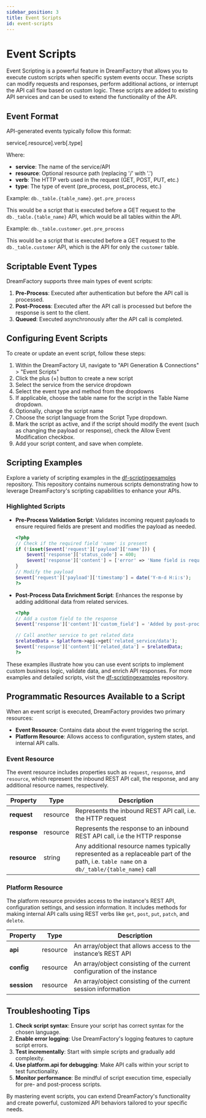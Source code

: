 ```yaml
---
sidebar_position: 3
title: Event Scripts
id: event-scripts
---
```


# Event Scripts

Event Scripting is a powerful feature in DreamFactory that allows you to execute custom scripts when specific system events occur. These scripts can modify requests and responses, perform additional actions, or interrupt the API call flow based on custom logic. These scripts are added to existing API services and can be used to extend the functionality of the API.

## Event Format

API-generated events typically follow this format:

service[.resource].verb[.type]

Where:
- **service**: The name of the service/API
- **resource**: Optional resource path (replacing '/' with '.')
- **verb**: The HTTP verb used in the request (GET, POST, PUT, etc.)
- **type**: The type of event (pre_process, post_process, etc.)

Example: `db._table.{table_name}.get.pre_process`

This would be a script that is executed before a GET request to the `db._table.{table_name}` API, which would be all tables within the API. 

Example: `db._table.customer.get.pre_process`

This would be a script that is executed before a GET request to the `db._table.customer` API, which is the API for only the `customer` table.

## Scriptable Event Types

DreamFactory supports three main types of event scripts:

1. **Pre-Process**: Executed after authentication but before the API call is processed.
2. **Post-Process**: Executed after the API call is processed but before the response is sent to the client.
3. **Queued**: Executed asynchronously after the API call is completed.

## Configuring Event Scripts

To create or update an event script, follow these steps:

1. Within the DreamFactory UI, navigate to "API Generation & Connections" > "Event Scripts"
2. Click the plus (+) button to create a new script
3. Select the service from the service dropdown
4. Select the event type and method from the dropdowns
5. If applicable, choose the table name for the script in the Table Name dropdown. 
6. Optionally, change the script name
7. Choose the script language from the Script Type dropdown.
8. Mark the script as active, and if the script should modify the event (such as changing the payload or response), check the Allow Event Modification checkbox.
9. Add your script content, and save when complete. 

## Scripting Examples

Explore a variety of scripting examples in the [df-scriptingexamples](https://github.com/dreamfactorysoftware/example-scripts) repository. This repository contains numerous scripts demonstrating how to leverage DreamFactory's scripting capabilities to enhance your APIs.

### Highlighted Scripts

- **Pre-Process Validation Script**: Validates incoming request payloads to ensure required fields are present and modifies the payload as needed.
  
  ```php
  <?php
  // Check if the required field 'name' is present
  if (!isset($event['request']['payload']['name'])) {
      $event['response']['status_code'] = 400;
      $event['response']['content'] = ['error' => 'Name field is required'];
  }
  // Modify the payload
  $event['request']['payload']['timestamp'] = date('Y-m-d H:i:s');
  ?>
  ```

- **Post-Process Data Enrichment Script**: Enhances the response by adding additional data from related services.

  ```php
  <?php
  // Add a custom field to the response
  $event['response']['content']['custom_field'] = 'Added by post-process script';

  // Call another service to get related data
  $relatedData = $platform->api->get('related_service/data');
  $event['response']['content']['related_data'] = $relatedData;
  ?>
  ```

These examples illustrate how you can use event scripts to implement custom business logic, validate data, and enrich API responses. For more examples and detailed scripts, visit the [df-scriptingexamples](https://github.com/dreamfactorysoftware/df-scriptingexamples) repository.

## Programmatic Resources Available to a Script

When an event script is executed, DreamFactory provides two primary resources:

- **Event Resource**: Contains data about the event triggering the script.
- **Platform Resource**: Allows access to configuration, system states, and internal API calls.

### Event Resource

The event resource includes properties such as `request`, `response`, and `resource`, which represent the inbound REST API call, the response, and any additional resource names, respectively.

| **Property** | **Type** | **Description**                                                                                                                    |
| ------------ | -------- | ---------------------------------------------------------------------------------------------------------------------------------- |
| **request**  | resource | Represents the inbound REST API call, i.e. the HTTP request                                                                        |
| **response** | resource | Represents the response to an inbound REST API call, i.e the HTTP response                                                         |
| **resource** | string   | Any additional resource names typically represented as a replaceable part of the path, i.e. `table name` on a `db/_table/{table_name}` call |

### Platform Resource

The platform resource provides access to the instance's REST API, configuration settings, and session information. It includes methods for making internal API calls using REST verbs like `get`, `post`, `put`, `patch`, and `delete`.

| **Property** | **Type** | **Description**                                                         |
| ------------ | -------- | ----------------------------------------------------------------------- |
| **api**      | resource | An array/object that allows access to the instance’s REST API           |
| **config**   | resource | An array/object consisting of the current configuration of the instance |
| **session**  | resource | An array/object consisting of the current session information           |

## Troubleshooting Tips

1. **Check script syntax**: Ensure your script has correct syntax for the chosen language.
2. **Enable error logging**: Use DreamFactory's logging features to capture script errors.
3. **Test incrementally**: Start with simple scripts and gradually add complexity.
4. **Use platform.api for debugging**: Make API calls within your script to test functionality.
5. **Monitor performance**: Be mindful of script execution time, especially for pre- and post-process scripts.

By mastering event scripts, you can extend DreamFactory's functionality and create powerful, customized API behaviors tailored to your specific needs.
